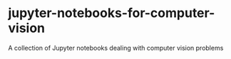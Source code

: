 # jupyter-notebooks-for-computer-vision
A collection of Jupyter notebooks dealing with computer vision problems
